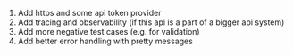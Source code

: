 1. Add https and some api token provider
2. Add tracing and observability (if this api is a part of a bigger api system)
3. Add more negative test cases (e.g. for validation)
4. Add better error handling with pretty messages